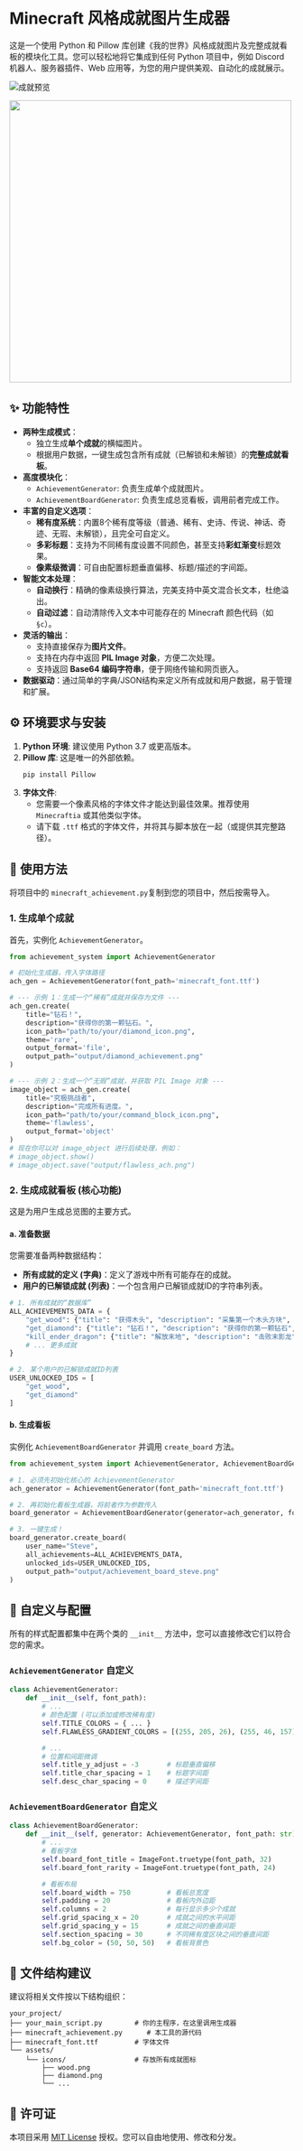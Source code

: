 # Minecraft 风格成就图片生成器

这是一个使用 Python 和 Pillow 库创建《我的世界》风格成就图片及完整成就看板的模块化工具。您可以轻松地将它集成到任何 Python 项目中，例如 Discord 机器人、服务器插件、Web 应用等，为您的用户提供美观、自动化的成就展示。

![成就预览](img/achi.png)

<img src="img/board.png" width="500">

## ✨ 功能特性

- **两种生成模式**：
    - 独立生成**单个成就**的横幅图片。
    - 根据用户数据，一键生成包含所有成就（已解锁和未解锁）的**完整成就看板**。
- **高度模块化**：
    - `AchievementGenerator`: 负责生成单个成就图片。
    - `AchievementBoardGenerator`: 负责生成总览看板，调用前者完成工作。
- **丰富的自定义选项**：
    - **稀有度系统**：内置8个稀有度等级（普通、稀有、史诗、传说、神话、奇迹、无瑕、未解锁），且完全可自定义。
    - **多彩标题**：支持为不同稀有度设置不同颜色，甚至支持**彩虹渐变**标题效果。
    - **像素级微调**：可自由配置标题垂直偏移、标题/描述的字间距。
- **智能文本处理**：
    - **自动换行**：精确的像素级换行算法，完美支持中英文混合长文本，杜绝溢出。
    - **自动过滤**：自动清除传入文本中可能存在的 Minecraft 颜色代码（如 `§c`）。
- **灵活的输出**：
    - 支持直接保存为**图片文件**。
    - 支持在内存中返回 **PIL Image 对象**，方便二次处理。
    - 支持返回 **Base64 编码字符串**，便于网络传输和网页嵌入。
- **数据驱动**：通过简单的字典/JSON结构来定义所有成就和用户数据，易于管理和扩展。

## ⚙️ 环境要求与安装

1.  **Python 环境**: 建议使用 Python 3.7 或更高版本。
2.  **Pillow 库**: 这是唯一的外部依赖。
    ```bash
    pip install Pillow
    ```
3.  **字体文件**:
    * 您需要一个像素风格的字体文件才能达到最佳效果。推荐使用 `Minecraftia` 或其他类似字体。
    * 请下载 `.ttf` 格式的字体文件，并将其与脚本放在一起（或提供其完整路径）。

## 🚀 使用方法

将项目中的 `minecraft_achievement.py`复制到您的项目中，然后按需导入。

### 1. 生成单个成就

首先，实例化 `AchievementGenerator`。

```python
from achievement_system import AchievementGenerator

# 初始化生成器，传入字体路径
ach_gen = AchievementGenerator(font_path='minecraft_font.ttf')

# --- 示例 1：生成一个“稀有”成就并保存为文件 ---
ach_gen.create(
    title="钻石！",
    description="获得你的第一颗钻石。",
    icon_path="path/to/your/diamond_icon.png",
    theme='rare',
    output_format='file',
    output_path="output/diamond_achievement.png"
)

# --- 示例 2：生成一个“无瑕”成就，并获取 PIL Image 对象 ---
image_object = ach_gen.create(
    title="究极挑战者",
    description="完成所有进度。",
    icon_path="path/to/your/command_block_icon.png",
    theme='flawless',
    output_format='object'
)
# 现在你可以对 image_object 进行后续处理，例如：
# image_object.show()
# image_object.save("output/flawless_ach.png")
```

### 2. 生成成就看板 (核心功能)

这是为用户生成总览图的主要方式。

#### a. 准备数据

您需要准备两种数据结构：

-   **所有成就的定义 (字典)**：定义了游戏中所有可能存在的成就。
-   **用户的已解锁成就 (列表)**：一个包含用户已解锁成就ID的字符串列表。

```python
# 1. 所有成就的“数据库”
ALL_ACHIEVEMENTS_DATA = {
    "get_wood": {"title": "获得木头", "description": "采集第一个木头方块", "icon_path": "icons/wood.png", "rarity": "common"},
    "get_diamond": {"title": "钻石！", "description": "获得你的第一颗钻石", "icon_path": "icons/diamond.png", "rarity": "rare"},
    "kill_ender_dragon": {"title": "解放末地", "description": "击败末影龙", "icon_path": "icons/dragon_egg.png", "rarity": "miracle"}
    # ... 更多成就
}

# 2. 某个用户的已解锁成就ID列表
USER_UNLOCKED_IDS = [
    "get_wood",
    "get_diamond"
]
```

#### b. 生成看板

实例化 `AchievementBoardGenerator` 并调用 `create_board` 方法。

```python
from achievement_system import AchievementGenerator, AchievementBoardGenerator

# 1. 必须先初始化核心的 AchievementGenerator
ach_generator = AchievementGenerator(font_path='minecraft_font.ttf')

# 2. 再初始化看板生成器，将前者作为参数传入
board_generator = AchievementBoardGenerator(generator=ach_generator, font_path='minecraft_font.ttf')

# 3. 一键生成！
board_generator.create_board(
    user_name="Steve",
    all_achievements=ALL_ACHIEVEMENTS_DATA,
    unlocked_ids=USER_UNLOCKED_IDS,
    output_path="output/achievement_board_steve.png"
)
```

## 🎨 自定义与配置

所有的样式配置都集中在两个类的 `__init__` 方法中，您可以直接修改它们以符合您的需求。

### `AchievementGenerator` 自定义

```python
class AchievementGenerator:
    def __init__(self, font_path):
        # ...
        # 颜色配置 (可以添加或修改稀有度)
        self.TITLE_COLORS = { ... }
        self.FLAWLESS_GRADIENT_COLORS = [(255, 205, 26), (255, 46, 157)]

        # ...
        # 位置和间距微调
        self.title_y_adjust = -3       # 标题垂直偏移
        self.title_char_spacing = 1    # 标题字间距
        self.desc_char_spacing = 0     # 描述字间距
```

### `AchievementBoardGenerator` 自定义

```python
class AchievementBoardGenerator:
    def __init__(self, generator: AchievementGenerator, font_path: str):
        # ...
        # 看板字体
        self.board_font_title = ImageFont.truetype(font_path, 32)
        self.board_font_rarity = ImageFont.truetype(font_path, 24)

        # 看板布局
        self.board_width = 750         # 看板总宽度
        self.padding = 20              # 看板内外边距
        self.columns = 2               # 每行显示多少个成就
        self.grid_spacing_x = 20       # 成就之间的水平间距
        self.grid_spacing_y = 15       # 成就之间的垂直间距
        self.section_spacing = 30      # 不同稀有度区块之间的垂直间距
        self.bg_color = (50, 50, 50)   # 看板背景色
```

## 📁 文件结构建议

建议将相关文件按以下结构组织：

```
your_project/
├── your_main_script.py        # 你的主程序，在这里调用生成器
├── minecraft_achievement.py      # 本工具的源代码
├── minecraft_font.ttf         # 字体文件
└── assets/
    └── icons/                 # 存放所有成就图标
        ├── wood.png
        ├── diamond.png
        └── ...
```

## 📜 许可证

本项目采用 [MIT License](https://opensource.org/licenses/MIT) 授权。您可以自由地使用、修改和分发。